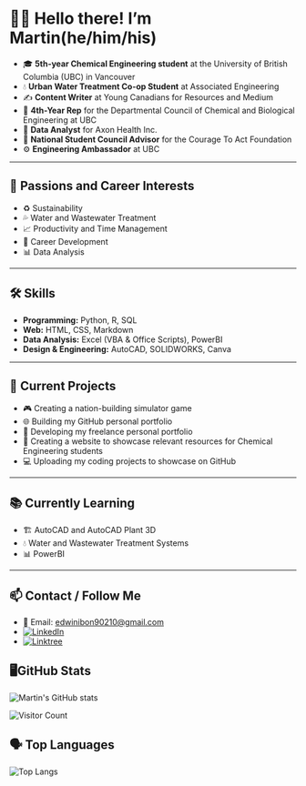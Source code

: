 # 👋🏿 Hello there! I’m Martin(he/him/his)

- 🎓 **5th-year Chemical Engineering student** at the University of British Columbia (UBC) in Vancouver  
- 💧 **Urban Water Treatment Co-op Student** at Associated Engineering  
- ✍️ **Content Writer** at Young Canadians for Resources and Medium
- 👥 **4th-Year Rep** for the Departmental Council of Chemical and Biological Engineering at UBC
- 🏥 **Data Analyst** for Axon Health Inc.
- 🧷 **National Student Council Advisor** for the Courage To Act Foundation
- ⚙️ **Engineering Ambassador** at UBC
---

## 🌱 Passions and Career Interests

- ♻️ Sustainability  
- 💦 Water and Wastewater Treatment  
- 📈 Productivity and Time Management  
- 🚀 Career Development  
- 📊 Data Analysis  

---

## 🛠️ Skills

- **Programming:** Python, R, SQL  
- **Web:** HTML, CSS, Markdown  
- **Data Analysis:** Excel (VBA & Office Scripts), PowerBI  
- **Design & Engineering:** AutoCAD, SOLIDWORKS, Canva  

---

## 🚧 Current Projects

- 🎮 Creating a nation-building simulator game  
- 🌐 Building my GitHub personal portfolio  
- 💼 Developing my freelance personal portfolio
- 🧪 Creating a website to showcase relevant resources for Chemical Engineering students
- 💻 Uploading my coding projects to showcase on GitHub

---

## 📚 Currently Learning

- 🏗️ AutoCAD and AutoCAD Plant 3D  
- 💧 Water and Wastewater Treatment Systems  
- 📊 PowerBI  

---

## 📫 Contact / Follow Me

- 📧 Email: edwinibon90210@gmail.com  
- [![LinkedIn](https://img.shields.io/badge/LinkedIn-Martin%20Edwini--Bonsu-blue?logo=linkedin)](https://www.linkedin.com/in/martineb/)
- [![Linktree](https://img.shields.io/badge/Linktree-@martinbonsu-green?logo=linktree)](https://linktr.ee/martinbonsu)

## 🖥️GitHub Stats

![Martin's GitHub stats](https://github-readme-stats.vercel.app/api?username=martinedb&show_icons=true&theme=default)

![Visitor Count](https://komarev.com/ghpvc/?username=martinedb&style=flat-square)

## 🗣️ Top Languages

![Top Langs](https://github-readme-stats.vercel.app/api/top-langs/?username=martinedb&layout=compact)
